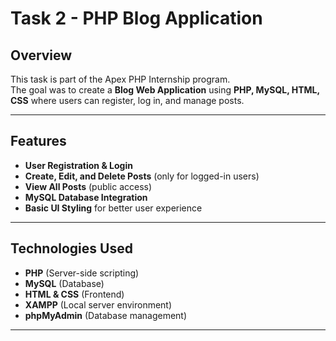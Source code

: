 # Task 2 - PHP Blog Application

##  Overview
This task is part of the Apex PHP Internship program.  
The goal was to create a **Blog Web Application** using **PHP, MySQL, HTML, CSS** where users can register, log in, and manage posts.

---

##  Features
- **User Registration & Login**
- **Create, Edit, and Delete Posts** (only for logged-in users)
- **View All Posts** (public access)
- **MySQL Database Integration**
- **Basic UI Styling** for better user experience

---

##  Technologies Used
- **PHP** (Server-side scripting)
- **MySQL** (Database)
- **HTML & CSS** (Frontend)
- **XAMPP** (Local server environment)
- **phpMyAdmin** (Database management)

---